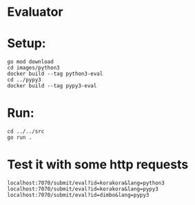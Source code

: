 # Evaluator

# Setup:
    go mod download
    cd images/python3
    docker build --tag python3-eval
    cd ../pypy3
    docker build --tag pypy3-eval
    
# Run:
    cd ../../src
    go run .

# Test it with some http requests
    localhost:7070/submit/eval?id=korakora&lang=python3
    localhost:7070/submit/eval?id=korakora&lang=pypy3
    localhost:7070/submit/eval?id=dimbo&lang=pypy3